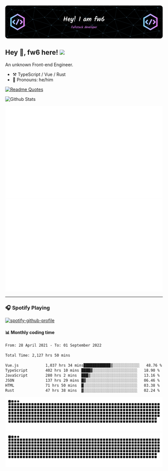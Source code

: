 ![Header](github-header-image.png)

## Hey 👋, fw6 here! <img src="https://github.githubassets.com/images/mona-whisper.gif" height="24" />


An unknown Front-end Engineer.

-   :hammer_and_pick: TypeScript / Vue / Rust
-   :man: Pronouns: he/him


[![Readme Quotes](https://quotes-github-readme.vercel.app/api?type=horizontal&theme=algolia)](https://github.com/piyushsuthar/github-readme-quotes)



![Github Stats](https://github-readme-stats.vercel.app/api?username=fw6&bg_color=30,e96443,904e95&title_color=fff&text_color=fff)

![](https://raw.githubusercontent.com/fw6/github-stats-transparent/output/generated/overview.svg)
![](https://raw.githubusercontent.com/fw6/github-stats-transparent/output/generated/languages.svg)


---

### 🎧 Spotify Playing

<!-- ![spotify-github-profile](/img/default.svg) -->

[![spotify-github-profile](https://spotify-github-profile.vercel.app/api/view?uid=r6wn4hdvypv0lkzyrj0e0pjct&cover_image=true&theme=default&bar_color=53b14f&bar_color_cover=true)](https://github.com/kittinan/spotify-github-profile)
#### :bar_chart: Monthly coding time

<!--START_SECTION:waka-->

```text
From: 28 April 2021 - To: 01 September 2022

Total Time: 2,127 hrs 50 mins

Vue.js            1,037 hrs 34 mins████████████▒░░░░░░░░░░░░   48.76 %
TypeScript        402 hrs 10 mins ████▓░░░░░░░░░░░░░░░░░░░░   18.90 %
JavaScript        280 hrs 2 mins  ███▒░░░░░░░░░░░░░░░░░░░░░   13.16 %
JSON              137 hrs 29 mins █▓░░░░░░░░░░░░░░░░░░░░░░░   06.46 %
HTML              71 hrs 50 mins  █░░░░░░░░░░░░░░░░░░░░░░░░   03.38 %
Rust              47 hrs 38 mins  ▓░░░░░░░░░░░░░░░░░░░░░░░░   02.24 %
```

<!--END_SECTION:waka-->




![github contribution grid snake animation](https://raw.githubusercontent.com/platane/platane/output/github-contribution-grid-snake-dark.svg#gh-dark-mode-only)![github contribution grid snake animation](https://raw.githubusercontent.com/platane/platane/output/github-contribution-grid-snake.svg#gh-light-mode-only)
